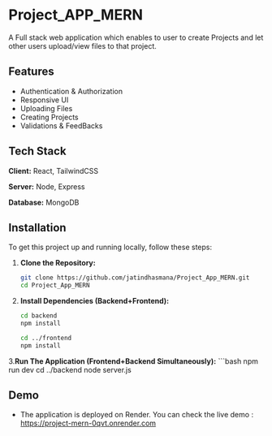 
# Project_APP_MERN

A Full stack web application which enables to user to create Projects and let other users upload/view files to that project.



## Features

- Authentication & Authorization
- Responsive UI
- Uploading Files
- Creating Projects
- Validations & FeedBacks


## Tech Stack

**Client:** React, TailwindCSS

**Server:** Node, Express

**Database:** MongoDB


## Installation

To get this project up and running locally, follow these steps:

1. **Clone the Repository:**
   ```bash
   git clone https://github.com/jatindhasmana/Project_App_MERN.git
   cd Project_App_MERN

2. **Install Dependencies (Backend+Frontend):**
    ```bash
    cd backend
    npm install

    cd ../frontend
    npm install
3.**Run The Application (Frontend+Backend Simultaneously):**
    ```bash
    npm run dev
    cd ../backend
    node server.js    

## Demo

- The application is deployed on Render. You can check the live demo :  https://project-mern-0qvt.onrender.com

